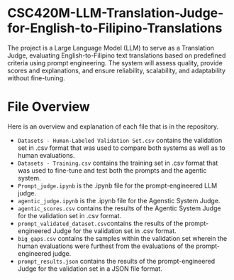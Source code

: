 # CSC420M-LLM-Translation-Judge-for-English-to-Filipino-Translations
The project is a Large Language Model (LLM) to serve as a Translation Judge, evaluating English-to-Filipino text translations based on predefined criteria using prompt engineering. The system will assess quality, provide scores and explanations, and ensure reliability, scalability, and adaptability without fine-tuning.

# File Overview
Here is an overview and explanation of each file that is in the repository.
- `Datasets - Human-Labeled Validation Set.csv` contains the validation set in .csv format that was used to compare both systems as well as to human evaluations.
- `Datasets - Training.csv` contains the training set in .csv format that was used to fine-tune and test both the prompts and the agentic system.
- `Prompt_judge.ipynb` is the .ipynb file for the prompt-engineered LLM judge.
- `agentic_judge.ipynb` is the .ipynb file for the Agenstic System Judge.
- `agentic_scores.csv` contains the results of the Agentic System Judge for the validation set in .csv format.
- `prompt_validated_dataset.csv`contains the results of the prompt-engineered Judge for the validation set in .csv format.
- `big_gaps.csv` contains the samples within the validation set wherein the human evaluations were furthest from the evaluations of the prompt-engineered judge.
- `prompt_results.json` contains the results of the prompt-engineered Judge for the validation set in a JSON file format.
